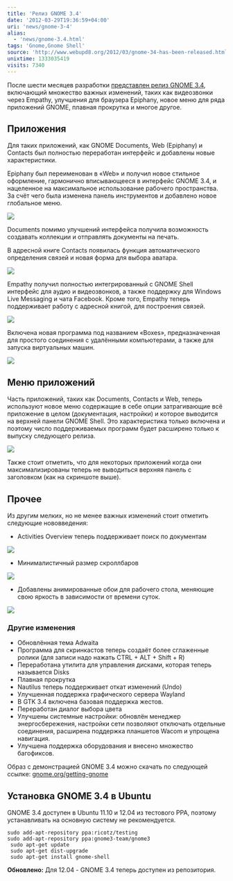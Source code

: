 ```yaml
---
title: 'Релиз GNOME 3.4'
date: '2012-03-29T19:36:59+04:00'
uri: 'news/gnome-3-4'
alias: 
  - 'news/gnome-3.4.html'
tags: 'Gnome,Gnome Shell'
source: 'http://www.webupd8.org/2012/03/gnome-34-has-been-released.html'
unixtime: 1333035419
visits: 7340
---
```

После шести месяцев разработки [представлен релиз GNOME 3.4](http://library.gnome.org/misc/release-notes/3.4/), включающий множество важных изменений, таких как видеозвонки через Empathy, улучшения для браузера Epiphany, новое меню для ряда приложений GNOME, плавная прокрутка и многое другое.

## Приложения

Для таких приложений, как GNOME Documents, Web (Epiphany) и Contacts был полностью переработан интерфейс и добавлены новые характеристики.

Epiphany был переименован в «Web» и получил новое стильное оформление, гармонично вписывающееся в интерфейс GNOME 3.4, и нацеленное на максимальное использование рабочего пространства. За счёт чего была изменена панель инструментов и добавлено новое глобальное меню.

[![](img/2012/03/29/19-00/web-7027000065-o.jpg)](img/2012/03/29/19-00/web-7027000065-o.jpg)

Documents помимо улучшений интерфейса получила возможность создавать коллекции и отправлять документы на печать.

В адресной книге Contacts появилась функция автоматического определения связей и новая форма для выбора аватара.

[![](img/2012/03/29/19-00/rnuserscontacts-7026977003-o.jpg)](img/2012/03/29/19-00/rnuserscontacts-7026977003-o.jpg)

Empathy получил полностью интегрированный с GNOME Shell интерфейс для аудио и видеозвонков, а также поддержку для Windows Live Messaging и чата Facebook. Кроме того, Empathy теперь поддерживает работу с адресной книгой, для построения связей.

[![](img/2012/03/29/19-00/video-chat-7026975783-o.jpg)](img/2012/03/29/19-00/video-chat-7026975783-o.jpg)

Включена новая программа под названием «Boxes», предназначенная для простого соединения с удалёнными компьютерами, а также для запуска виртуальных машин.

[![](img/2012/03/29/19-00/rnusersboxes-7026977169-o.jpg)](img/2012/03/29/19-00/rnusersboxes-7026977169-o.jpg)

## Меню приложений

Часть приложений, таких как Documents, Contacts и Web, теперь используют новое меню содержащие в себе опции затрагивающие всё приложение в целом (документация, настройки) и которое выводится на верхней панели GNOME Shell. Это характеристика только включена и поэтому число поддерживаемых программ будет расширено только к выпуску следующего релиза.

[![](img/2012/03/29/19-00/rnusersapplication-menu-7026976509-o.jpg)](img/2012/03/29/19-00/rnusersapplication-menu-7026976509-o.jpg)

Также стоит отметить, что для некоторых приложений когда они максимализированы теперь не выводиться верхняя панель с заголовком (как на скриншоте выше).

## Прочее

Из другим мелких, но не менее важных изменений стоит отметить следующие нововведения:

*   Activities Overview теперь поддерживает поиск по документам

[![](img/2012/03/29/19-00/rnusersdocument-search-6880877626-o.jpg)](img/2012/03/29/19-00/rnusersdocument-search-6880877626-o.jpg)

*   Минималистичный размер скроллбаров

[![](img/2012/03/29/19-00/rnusersweb-6880877770-o.jpg)](img/2012/03/29/19-00/rnusersweb-6880877770-o.jpg)

*   Добавлены анимированные обои для рабочего стола, меняющие свою яркость в зависимости от времени суток.

[![](img/2012/03/29/19-00/rnusersbackground-6880876374-o.jpg)](img/2012/03/29/19-00/rnusersbackground-6880876374-o.jpg)

### Другие изменения

*   Обновлённая тема Adwaita
*   Программа для скринкастов теперь создаёт более сглаженные ролики (для записи надо нажать CTRL + ALT + Shift + R)
*   Переработана утилита для управления дисками, которая теперь называется Disks
*   Плавная прокрутка
*   Nautilus теперь поддерживает откат изменений (Undo)
*   Улучшенная поддержка графического сервера Wayland
*   В GTK 3.4 включена базовая поддержка жестов.
*   Переработан диалог выбора цвета
*   Улучшены системные настройки: обновлён менеджер энергосбережения, настройки сети позволяют отключать отдельные соединения, расширена поддержка планшетов Wacom и упрощена навигация.
*   Улучшена поддержка оборудования и внесено множество багофиксов.

Образ с демонстрацией GNOME 3.4 можно скачать по следующей ссылке: [gnome.org/getting-gnome](http://www.gnome.org/getting-gnome/)

## Установка GNOME 3.4 в Ubuntu

GNOME 3.4 доступен в Ubuntu 11.10 и 12.04 из тестового PPA, поэтому устанавливать на основную систему не рекомендуется.

```
sudo add-apt-repository ppa:ricotz/testing
sudo add-apt-repository ppa:gnome3-team/gnome3
 sudo apt-get update
 sudo apt-get dist-upgrade
 sudo apt-get install gnome-shell
```

**Обновлено:** Для 12.04 - GNOME 3.4 теперь доступен из репозитория.
